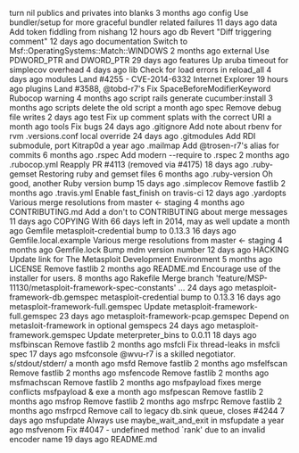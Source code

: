 turn nil publics and privates into blanks 	3 months ago
	config 	Use bundler/setup for more graceful bundler related failures 	11 days ago
	data 	Add token fiddling from nishang 	12 hours ago
	db 	Revert "Diff triggering comment" 	12 days ago
	documentation 	Switch to Msf::OperatingSystems::Match::WINDOWS 	2 months ago
	external 	Use PDWORD_PTR and DWORD_PTR 	29 days ago
	features 	Up aruba timeout for simplecov overhead 	4 days ago
	lib 	Check for load errors in reload_all 	4 days ago
	modules 	Land #4255 - CVE-2014-6332 Internet Explorer 	19 hours ago
	plugins 	Land #3588, @tobd-r7's Fix SpaceBeforeModifierKeyword Rubocop warning 	4 months ago
	script 	rails generate cucumber:install 	3 months ago
	scripts 	delete the old script 	a month ago
	spec 	Remove debug file writes 	2 days ago
	test 	Fix up comment splats with the correct URI 	a month ago
	tools 	Fix bugs 	24 days ago
	.gitignore 	Add note about rbenv for rvm .versions.conf local override 	24 days ago
	.gitmodules 	Add RDI submodule, port Kitrap0d 	a year ago
	.mailmap 	Add @trosen-r7's alias for commits 	6 months ago
	.rspec 	Add modern --require to .rspec 	2 months ago
	.rubocop.yml 	Reapply PR #4113 (removed via #4175) 	18 days ago
	.ruby-gemset 	Restoring ruby and gemset files 	6 months ago
	.ruby-version 	Oh good, another Ruby version bump 	15 days ago
	.simplecov 	Remove fastlib 	2 months ago
	.travis.yml 	Enable fast_finish on travis-ci 	12 days ago
	.yardopts 	Various merge resolutions from master <- staging 	4 months ago
	CONTRIBUTING.md 	Add a don't to CONTRIBUTING about merge messages 	11 days ago
	COPYING 	With 66 days left in 2014, may as well update 	a month ago
	Gemfile 	metasploit-credential bump to 0.13.3 	16 days ago
	Gemfile.local.example 	Various merge resolutions from master <- staging 	4 months ago
	Gemfile.lock 	Bump mdm version number 	12 days ago
	HACKING 	Update link for The Metasploit Development Environment 	5 months ago
	LICENSE 	Remove fastlib 	2 months ago
	README.md 	Encourage use of the installer for users. 	8 months ago
	Rakefile 	Merge branch 'feature/MSP-11130/metasploit-framework-spec-constants' … 	24 days ago
	metasploit-framework-db.gemspec 	metasploit-credential bump to 0.13.3 	16 days ago
	metasploit-framework-full.gemspec 	Update metasploit-framework-full.gemspec 	23 days ago
	metasploit-framework-pcap.gemspec 	Depend on metasloit-framework in optional gemspecs 	24 days ago
	metasploit-framework.gemspec 	Update meterpreter_bins to 0.0.11 	18 days ago
	msfbinscan 	Remove fastlib 	2 months ago
	msfcli 	Fix thread-leaks in msfcli spec 	17 days ago
	msfconsole 	@wvu-r7 is a skilled negotiator. s/stdout/stderr/ 	a month ago
	msfd 	Remove fastlib 	2 months ago
	msfelfscan 	Remove fastlib 	2 months ago
	msfencode 	Remove fastlib 	2 months ago
	msfmachscan 	Remove fastlib 	2 months ago
	msfpayload 	fixes merge conflicts msfpayload & exe 	a month ago
	msfpescan 	Remove fastlib 	2 months ago
	msfrop 	Remove fastlib 	2 months ago
	msfrpc 	Remove fastlib 	2 months ago
	msfrpcd 	Remove call to legacy db.sink queue, closes #4244 	7 days ago
	msfupdate 	Always use maybe_wait_and_exit in msfupdate 	a year ago
	msfvenom 	Fix #4047 - undefined method `rank' due to an invalid encoder name 	19 days ago
README.md 
